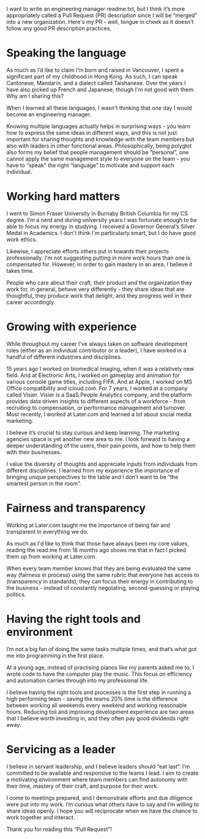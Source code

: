 I want to write an engineering manager readme.txt, but I think it’s more appropriately called a Pull Request (PR) description since I will be “merged” into a new organization. 
Here's my PR - well, tongue in cheek as it doesn't follow any good PR description practices.

# Speaking the language
As much as I’d like to claim I’m born and raised in Vancouver, I spent a significant part of my childhood in Hong Kong.  As such, I can speak Cantonese, Mandarin, and a dialect called Taishanese.  Over the years I have also picked up French and Japanese, though I'm not good with them.  Why am I sharing this? 

When I learned all these languages, I wasn't thinking that one day I would become an engineering manager. 

Knowing multiple languages actually helps in surprising ways - you learn how to express the same ideas in different ways, and this is not just important for sharing thoughts and knowledge with the team members but also with leaders in other functional areas.  Philosophically, being polyglot also forms my belief that people management should be “personal”, one cannot apply the same management style to everyone on the team - you have to “speak” the right “language” to motivate and support each individual.

# Working hard matters
I went to Simon Fraser University in Burnaby British Columbia for my CS degree.  I’m a nerd and during university years I was fortunate enough to be able to focus my energy in studying.  I received a Governor General’s Silver Medal in Academics.  I don't think I'm particularly smart, but I do have good work ethics.  

Likewise, I appreciate efforts others put in towards their projects professionally.  I'm not suggesting putting in more work hours than one is compensated for.  However, in order to gain mastery in an area, I believe it takes time.  

People who care about their craft, their product and the organization they work for, in general, behave very differently - they share ideas that are thoughtful, they produce work that delight, and they progress well in their career accordingly.

# Growing with experience 
While throughout my career I've always taken on software development roles (either as an individual contributor or a leader), I have worked in a handful of different industries and disciplines.  

15 years ago I worked on biomedical imaging, when it was a relatively new field.  And at Electronic Arts, I worked on gameplay and animation for various console game titles, including FIFA.  And at Apple, I worked on MS Office compatibility and icloud.com.  For 7 years, I worked at a company called Visier.  Visier is a SaaS People Analytics company, and the platform provides data driven insights to different aspects of a workforce - from recruiting to compensation, or performance management and turnover.  Most recently, I worked at Later.com and learned a lot about social media marketing.

I believe it’s crucial to stay curious and keep learning.  The marketing agencies space is yet another new area to me.  I look forward to having a deeper understanding of the users, their pain points, and how to help them with their businesses.

I value the diversity of thoughts and appreciate inputs from individuals from different disciplines.  I learned from my experience the importance of bringing unique perspectives to the table and I don’t want to be “the smartest person in the room”. 

# Fairness and transparency
Working at Later.com taught me the importance of being fair and transparent in everything we do.  

As much as I'd like to think that those have always been my core values, reading the read.me from 18 months ago shows me that in fact
 I picked them up from working at Later.com.  

When every team member knows that they are being evaluated the same way (fairness in process) using the same rubric that everyone has access to (transparency in standards), they can focus their energy in contributing to the business - instead of constantly 
negotating, second-guessing or playing politics.

# Having the right tools and environment
I’m not a big fan of doing the same tasks multiple times, and that’s what got me into programming in the first place.  

At a young age, instead of practising pianos like my parents asked me to, I wrote code to have the computer play the music.  This focus on efficiency and automation carries through into my professional life.  

I believe having the right tools and processes is the first step in running a high performing team - saving the teams 20% time is the difference between working all weekends every weekend and working reasonable hours.  Reducing toil and improving development experience are two areas that I believe worth investing in, and they often pay good dividends right away.

# Servicing as a leader
I believe in servant leadership, and I believe leaders should “eat last”.  I’m committed to be available and responsive to the teams I lead.  I aim to create a motivating environment where team members can find autonomy with their time, mastery of their craft, and purpose for their work. 

I come to meetings prepared, and I demonstrate efforts and due diligence were put into my work.  I’m curious what others have to say and I’m willing to share ideas openly.  I hope you will reciprocate when we have the chance to work together and interact.

Thank you for reading this “Pull Request”!
